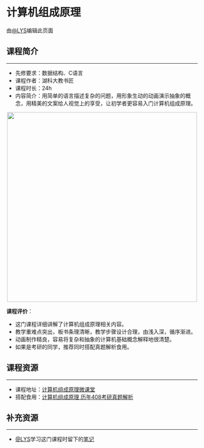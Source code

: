 # 计算机组成原理

由[@LYS](https://lys2021.com/)编辑此页面

## 课程简介

****

- 先修要求：数据结构、C语言
- 课程作者：湖科大教书匠
- 课程时长：24h
- 内容简介：用简单的语言描述复杂的问题，用形象生动的动画演示抽象的概念，用精美的文案给人视觉上的享受，让初学者更容易入门计算机组成原理。

<div align="center">
    <image src="/images/学科课程/计算机基础/计算机组成原理.png" width="500"/>
</div>

**课程评价**：

- 这门课程详细讲解了计算机组成原理相关内容。
- 教学重难点突出，板书条理清晰，教学步骤设计合理，由浅入深，循序渐进。
- 动画制作精良，容易将复杂和抽象的计算机基础概念解释地很清楚。
- 如果是考研的同学，推荐同时搭配真题解析食用。

<!-- 介绍学习该门课程主观感受，内容包括但不限于：
    （1）课程覆盖的知识点范围
    （2）与同类课程相比它的优势与特点
    （3）学习这门课程的体验与感受
    （4）自学这门课的注意点（踩过的坑、难度预警等等）
    （5）... ...
-->

## 课程资源

****

- 课程地址：[计算机组成原理微课堂](https://www.bilibili.com/video/BV1qG41197E4/?spm_id_from=333.337.search-card.all.click&vd_source=ce95ad6607d316dd76f87b90ab69fa3f)
- 搭配食用：[计算机组成原理 历年408考研真题解析](https://www.bilibili.com/video/BV1tzDwYQEFD/?spm_id_from=333.999.0.0&vd_source=ce95ad6607d316dd76f87b90ab69fa3f)

## 补充资源

****

- [@LYS](https://lys2021.com/)学习这门课程时留下的[笔记](https://lys2021.com/category/principles-of-computer-composition/)